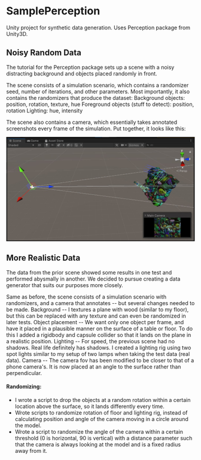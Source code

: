 # SamplePerception
 Unity project for synthetic data generation. Uses Perception package from Unity3D.
 
 ## Noisy Random Data
 The tutorial for the Perception package sets up a scene with a noisy distracting background and objects placed randomly in front. 
 
 The scene consists of a simulation scenario, which contains a randomizer seed, number of iterations, and other parameters. Most importantly, it also contains the randomizers that produce the dataset:
 Background objects: position, rotation, texture, hue
 Foreground objects (stuff to detect): position, rotation
 Lighting: hue, intensity
 
 The scene also contains a camera, which essentially takes annotated screenshots every frame of the simulation. 
 Put together, it looks like this:
 
 ![noisy scene](https://github.com/exiaohuaz/SamplePerception/blob/main/Screenshot%202021-07-28%20233932.jpg?raw=true)
 
 
 ## More Realistic Data
 The data from the prior scene showed some results in one test and performed abysmally in another. We decided to pursue creating a data generator that suits our purposes more closely. 
 
 Same as before, the scene consists of a simulation scenario with randomizers, and a camera that annotates -- but several changes needed to be made.
 Background -- I textures a plane with wood (similar to my floor), but this can be replaced with any texture and can even be randomized in later tests.
 Object placement -- We want only one object per frame, and have it placed in a plausible manner on the surface of a table or floor. To do this I added a rigidbody and capsule collider so that it lands on the plane in a realistic position.
 Lighting -- For speed, the previous scene had no shadows. Real life definitely has shadows. I created a lighting rig using two spot lights similar to my setup of two lamps when taking the test data (real data). 
 Camera -- The camera fov has been modified to be closer to that of a phone camera's. It is now placed at an angle to the surface rather than perpendicular.
 
 #### Randomizing:
 - I wrote a script to drop the objects at a random rotation within a certain location above the surface, so it lands differently every time.
 - Wrote scripts to randomize rotation of floor and lighting rig, instead of calculating position and angle of the camera moving in a circle around the model.
 - Wrote a script to randomize the angle of the camera within a certain threshold (0 is horizontal, 90 is vertical) with a distance parameter such that the camera is always looking at the model and is a fixed radius away from it.



